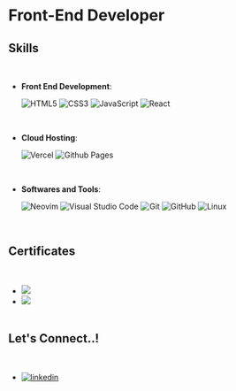 <h1>Front-End Developer</h1>

## <b> Skills</b>
<br>

<p align="center">
   
- **Front End Development**:

   ![HTML5](https://img.shields.io/badge/HTML5%20-%23E34F26.svg?style=for-the-badge&logo=html5&logoColor=white)
   ![CSS3](https://img.shields.io/badge/CSS%20-%231572B6.svg?style=for-the-badge&logo=css3&logoColor=white)
   ![JavaScript](https://img.shields.io/badge/JavaScript%20-%23F7DF1E.svg?style=for-the-badge&logo=javascript&logoColor=black)
   ![React](https://img.shields.io/badge/React%20-%23121011.svg?style=for-the-badge&logo=react&logoColor=%2361DBFB)

<br>

- **Cloud Hosting**:
	
    ![Vercel](https://img.shields.io/badge/Vercel-%23121011.svg?style=for-the-badge&logo=vercel&logoColor=white)
    ![Github Pages](https://img.shields.io/badge/GitHub%20Pages-%23121011.svg?style=for-the-badge&logo=github&logoColor=white)
    
<br>

- **Softwares and Tools**:
	
    ![Neovim](https://shields.io/badge/neovim-white?&style=for-the-badge&logo=neovim)
    ![Visual Studio Code](https://img.shields.io/badge/Visual%20Studio%20Code-0078d7.svg?style=for-the-badge&logo=visual-studio-code&logoColor=white)
    ![Git](https://img.shields.io/badge/git-%23F05033.svg?style=for-the-badge&logo=git&logoColor=white)
    ![GitHub](https://img.shields.io/badge/github-%23121011.svg?style=for-the-badge&logo=github&logoColor=white)
    ![Linux](https://img.shields.io/badge/Linux-FCC624?style=for-the-badge&logo=linux&logoColor=black) 
<br>

</div>

## <b> Certificates</b>
<br>
<div align='left'>

<ul>

<li>
<a href="https://www.coderhouse.com/certificados/63a7335bc5708d000e6df156" alt=coderhouse target="_blank">
<img src="https://img.shields.io/badge/CODERHOUSE-Web%20Development-blueviolet?style=for-the-badge"/>
</li>
	
<li>	
</a>
<a href="https://www.coderhouse.com/certificados/641b0618e72c2b00027dca87" alt=coderhouse target="_blank">
<img src="https://img.shields.io/badge/CODERHOUSE-Javascript-yellow?style=for-the-badge"/>
</a>
</li>

<br>
	
</ul>
</div>


## <b> Let's Connect..!</b>
<br>
<div align='left'>

<ul>

<li>
<a href="https://www.linkedin.com/in/lisandrojm" target="_blank">
<img src="https://img.shields.io/badge/linkedin:  lisandrojm-%2300acee.svg?color=405DE6&style=for-the-badge&logo=linkedin&logoColor=white" alt=linkedin style="margin-bottom: 5px;"/>
</a>
</li>

<br>
	
</ul>
</div>


